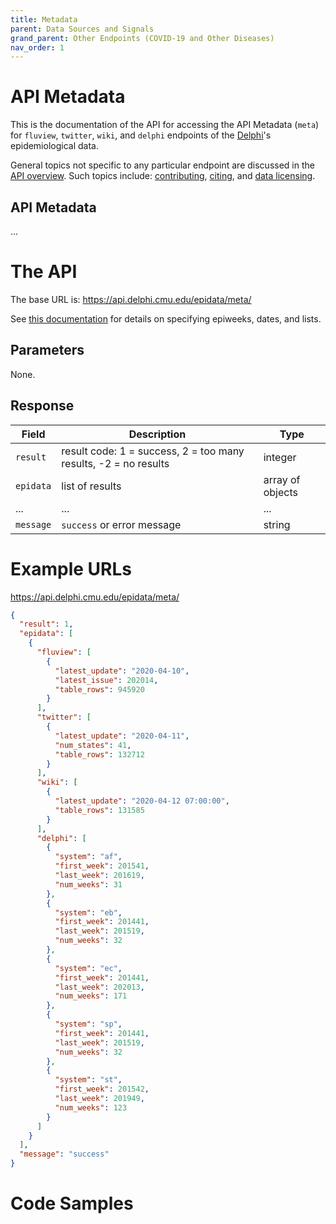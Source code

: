 ```yaml
---
title: Metadata
parent: Data Sources and Signals
grand_parent: Other Endpoints (COVID-19 and Other Diseases)
nav_order: 1
---
```


# API Metadata

This is the documentation of the API for accessing the API Metadata (`meta`) for `fluview`, `twitter`, `wiki`,
and `delphi` endpoints of the [Delphi](https://delphi.cmu.edu/)'s epidemiological data.

General topics not specific to any particular endpoint are discussed in the
[API overview](README.md). Such topics include:
[contributing](README.md#contributing), [citing](README.md#citing), and
[data licensing](README.md#data-licensing).

## API Metadata

... <!-- TODO -->

# The API

The base URL is: https://api.delphi.cmu.edu/epidata/meta/

See [this documentation](README.md) for details on specifying epiweeks, dates, and lists.

## Parameters

None.

## Response

| Field     | Description                                                     | Type             |
|-----------|-----------------------------------------------------------------|------------------|
| `result`  | result code: 1 = success, 2 = too many results, -2 = no results | integer          |
| `epidata` | list of results                                                 | array of objects |
| ...       | ...                                                             | ...              | <!-- TODO -->
| `message` | `success` or error message                                      | string           |

# Example URLs

https://api.delphi.cmu.edu/epidata/meta/

```json
{
  "result": 1,
  "epidata": [
    {
      "fluview": [
        {
          "latest_update": "2020-04-10",
          "latest_issue": 202014,
          "table_rows": 945920
        }
      ],
      "twitter": [
        {
          "latest_update": "2020-04-11",
          "num_states": 41,
          "table_rows": 132712
        }
      ],
      "wiki": [
        {
          "latest_update": "2020-04-12 07:00:00",
          "table_rows": 131585
        }
      ],
      "delphi": [
        {
          "system": "af",
          "first_week": 201541,
          "last_week": 201619,
          "num_weeks": 31
        },
        {
          "system": "eb",
          "first_week": 201441,
          "last_week": 201519,
          "num_weeks": 32
        },
        {
          "system": "ec",
          "first_week": 201441,
          "last_week": 202013,
          "num_weeks": 171
        },
        {
          "system": "sp",
          "first_week": 201441,
          "last_week": 201519,
          "num_weeks": 32
        },
        {
          "system": "st",
          "first_week": 201542,
          "last_week": 201949,
          "num_weeks": 123
        }
      ]
    }
  ],
  "message": "success"
}
```

# Code Samples

<!-- TODO: fix -->

